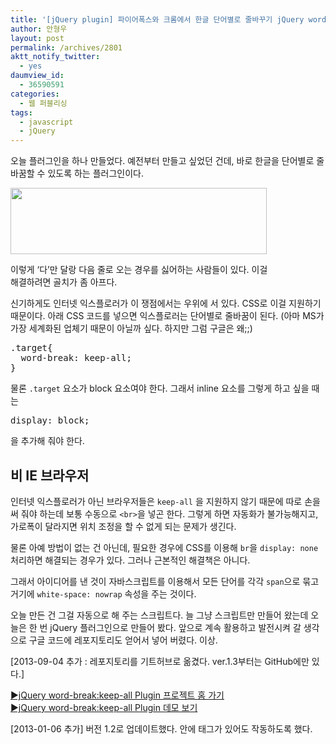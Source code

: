 ```yaml
---
title: '[jQuery plugin] 파이어폭스와 크롬에서 한글 단어별로 줄바꾸기 jQuery word-break: keep-all Plugin'
author: 안형우
layout: post
permalink: /archives/2801
aktt_notify_twitter:
  - yes
daumview_id:
  - 36590591
categories:
  - 웹 퍼블리싱
tags:
  - javascript
  - jQuery
---
```

오늘 플러그인을 하나 만들었다. 예전부터 만들고 싶었던 건데, 바로 한글을 단어별로 줄바꿈할 수 있도록 하는 플러그인이다.

<div style="width: 420px" class="wp-caption aligncenter">
  <img alt="" src="https://dl.dropbox.com/u/15546257/blog/mytory/word-break-keep-all-example.png" width="410" height="106" /><p class="wp-caption-text">
    이렇게 &#8216;다&#8217;만 달랑 다음 줄로 오는 경우를 싫어하는 사람들이 있다. 이걸 해결하려면 골치가 좀 아프다.
  </p>
</div>

신기하게도 인터넷 익스플로러가 이 쟁점에서는 우위에 서 있다. CSS로 이걸 지원하기 때문이다. 아래 CSS 코드를 넣으면 익스플로러는 단어별로 줄바꿈이 된다. (아마 MS가 가장 세계화된 업체기 때문이 아닐까 싶다. 하지만 그럼 구글은 왜;;)

<pre class="brush: css; gutter: true; first-line: 1">.target{
  word-break: keep-all;
}</pre>

물론 `.target` 요소가 block 요소여야 한다. 그래서 inline 요소를 그렇게 하고 싶을 때는

<pre class="brush: css; gutter: true; first-line: 1">display: block;</pre>

을 추가해 줘야 한다.

## 비 IE 브라우저

인터넷 익스플로러가 아닌 브라우저들은 `keep-all` 을 지원하지 않기 때문에 따로 손을 써 줘야 하는데 보통 수동으로 `<br>`을 넣곤 한다. 그렇게 하면 자동화가 불가능해지고, 가로폭이 달라지면 위치 조정을 할 수 없게 되는 문제가 생긴다.

물론 아예 방법이 없는 건 아닌데, 필요한 경우에 CSS를 이용해 `br`을 `display: none` 처리하면 해결되는 경우가 있다. 그러나 근본적인 해결책은 아니다.

그래서 아이디어를 낸 것이 자바스크립트를 이용해서 모든 단어를 각각 `span`으로 묶고 거기에 `white-space: nowrap` 속성을 주는 것이다.

오늘 만든 건 그걸 자동으로 해 주는 스크립트다. 늘 그냥 스크립트만 만들어 왔는데 오늘은 한 번 jQuery 플러그인으로 만들어 봤다. 앞으로 계속 활용하고 발전시켜 갈 생각으로 구글 코드에 레포지토리도 얻어서 넣어 버렸다. 이상.

[2013-09-04 추가 : 레포지토리를 기트허브로 옮겼다. ver.1.3부터는 GitHub에만 있다.]

[▶jQuery word-break:keep-all Plugin 프로젝트 홈 가기][1]  
[▶jQuery word-break:keep-all Plugin 데모 보기][2]

[2013-01-06 추가] 버전 1.2로 업데이트했다. 안에 태그가 있어도 작동하도록 했다.

 [1]: https://github.com/mytory/jquery-word-break-keep-all
 [2]: http://mytory.net/uploads/code/jquery-word-break-keep-all-plugin/example.html